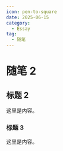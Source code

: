 ```yaml
---
icon: pen-to-square
date: 2025-06-15
category:
  - Essay
tag:
  - 随笔
---
```


# 随笔 2

## 标题 2

这里是内容。

### 标题 3

这里是内容。
